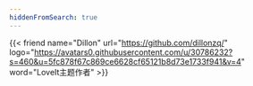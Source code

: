 ```yaml
---
hiddenFromSearch: true
---
```

<div class="flink" id="article-container">
<div class="friend-list-div" >

{{< friend name="Dillon" url="https://github.com/dillonzq/" logo="https://avatars0.githubusercontent.com/u/30786232?s=460&u=5fc878f67c869ce6628cf65121b8d73e1733f941&v=4" word="LoveIt主题作者" >}}

</div>
</div>
